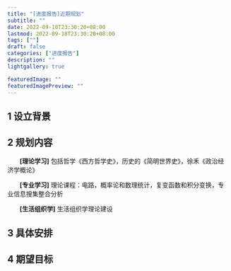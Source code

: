 ```yaml
---
title: "[进度报告]近期规划"
subtitle: ""
date: 2022-09-18T23:30:20+08:00
lastmod: 2022-09-18T23:30:20+08:00
tags: [""]
draft: false
categories: ["进度报告"]
description: ""
lightgallery: true

featuredImage: ""
featuredImagePreview: ""
---
```


##  1 设立背景



## 2 规划内容

&emsp;&emsp;**[理论学习]** 包括哲学《西方哲学史》，历史的《简明世界史》，徐禾《政治经济学概论》

&emsp;&emsp;**[专业学习]** 理论课程：电路，概率论和数理统计，复变函数和积分变换，专业信息搜集整合分析

&emsp;&emsp;**[生活组织学]** 生活组织学理论建设

## 3 具体安排

## 4 期望目标

